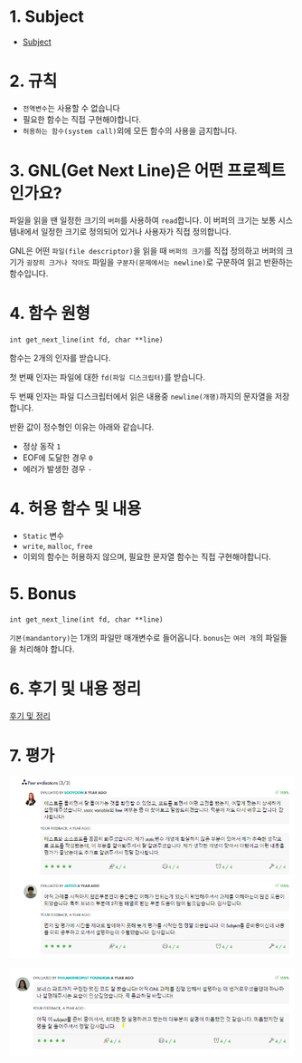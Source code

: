 # 1. Subject
- [Subject](https://github.com/hotkimho/42cursus/blob/master/gnl/reference/get_next_line_subject.pdf)

# 2. 규칙
- `전역변수`는 사용할 수 없습니다
-  필요한 함수는 직접 구현해야합니다.
- `허용하는 함수(system call)`외에 모든 함수의 사용을 금지합니다.

# 3. GNL(Get Next Line)은 어떤 프로젝트 인가요?
파일을 읽을 땐 일정한 크기의 `버퍼`를 사용하여 `read`합니다. 이 버퍼의 크기는 보통 시스템내에서 일정한
크기로 정의되어 있거나 사용자가 직접 정의합니다.

GNL은 어떤 `파일(file descriptor)`을 읽을 때 `버퍼의 크기`를 직접 정의하고 버퍼의 크기가 `굉장히 크거나 작아도`
파일을 `구분자(문제에서는 newline)`로 구분하여 읽고 반환하는 함수입니다.

# 4. 함수 원형
`int get_next_line(int fd, char **line)`

함수는 2개의 인자를 받습니다.

첫 번째 인자는 파일에 대한 `fd(파일 디스크립터)`를 받습니다.

두 번째 인자는 파일 디스크립터에서 읽은 내용중 `newline(개행)`까지의 문자열을 저장합니다.

반환 값이 정수형인 이유는 아래와 같습니다.  
- 정상 동작 `1`
- EOF에 도달한 경우 `0`
- 에러가 발생한 경우 `-`  

# 4. 허용 함수 및 내용
- `Static` 변수
- `write`, `malloc`, `free`
- 이외의 함수는 허용하지 않으며, 필요한 문자열 함수는 직접 구현해야합니다.

# 5. Bonus
`int get_next_line(int fd, char **line)`

`기본(mandantory)`는 1개의 파일만 매개변수로 들어옵니다. `bonus`는 `여러 개`의 파일들을 처리해야 합니다.

# 6. 후기 및 내용 정리
[후기 및 정리](https://hotkimho.github.io/docs/42Seoul_GNL/review)

# 7. 평가
![img.png](./evaluation/gnl_eval_1.png)

![img.png](./evaluation/gnl_eval_2.png)